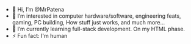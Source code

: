 - 👋 Hi, I’m @MrPatena
- 👀 I’m interested in computer hardware/software, engineering feats, gaming, PC building, How stuff just works, and much more...
- 🌱 I’m currently learning full-stack development. On my HTML phase.
- ⚡ Fun fact: I'm human

<!---
MrPatena/MrPatena is a ✨ special ✨ repository because its `README.md` (this file) appears on your GitHub profile.
You can click the Preview link to take a look at your changes.
--->
